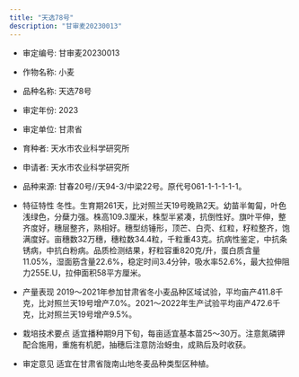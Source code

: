 ```yaml
---
title: "天选78号"
description: "甘审麦20230013"
---
```

* 审定编号:  甘审麦20230013

*  作物名称:  小麦

*  品种名称:  天选78号

*  审定年份:  2023

*  审定单位:  甘肃省

* 育种者:  天水市农业科学研究所

*  申请者:  天水市农业科学研究所

*  品种来源:  甘春20号//天94-3/中梁22号。原代号061-1-1-1-1-1。 

*  特征特性
冬性。生育期261天，比对照兰天19号晚熟2天。幼苗半匍匐，叶色浅绿色，分蘖力强。株高109.3厘米，株型半紧凑，抗倒性好。旗叶平伸，整齐度好，穗层整齐，熟相好。穗型纺锤形，顶芒、白壳、红粒，籽粒整齐，饱满度好。亩穗数32万穗，穗粒数34.4粒，千粒重43克。抗病性鉴定，中抗条锈病，中抗白粉病。品质检测结果，籽粒容重820克/升，蛋白质含量11.05%，湿面筋含量22.6%，稳定时间3.4分钟，吸水率52.6%，最大拉伸阻力255E.U，拉伸面积58平方厘米。

*  产量表现
2019～2021年参加甘肃省冬小麦品种区域试验，平均亩产411.8千克，比对照兰天19号增产7.0%。2021～2022年生产试验平均亩产472.6千克，比对照兰天19号增产9.5%。

*  栽培技术要点
适宜播种期9月下旬，每亩适宜基本苗25～30万。注意氮磷钾配合施用，重施有机肥，抽穗后注意防治蚜虫，成熟后及时收获。 

*  审定意见
适宜在甘肃省陇南山地冬麦品种类型区种植。
